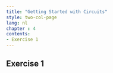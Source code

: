 ```yaml
---
title: "Getting Started with Circuits"
style: two-col-page
lang: nl
chapter : 4 
contents:
- Exercise 1
---
```


## Exercise 1
